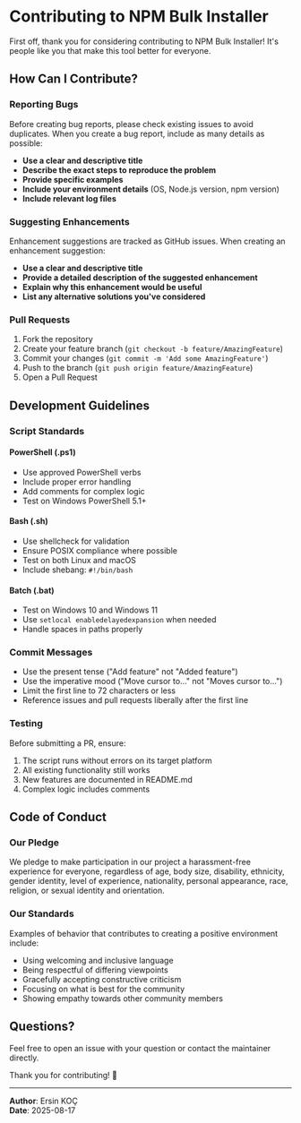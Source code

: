# Contributing to NPM Bulk Installer

First off, thank you for considering contributing to NPM Bulk Installer! It's people like you that make this tool better for everyone.

## How Can I Contribute?

### Reporting Bugs

Before creating bug reports, please check existing issues to avoid duplicates. When you create a bug report, include as many details as possible:

- **Use a clear and descriptive title**
- **Describe the exact steps to reproduce the problem**
- **Provide specific examples**
- **Include your environment details** (OS, Node.js version, npm version)
- **Include relevant log files**

### Suggesting Enhancements

Enhancement suggestions are tracked as GitHub issues. When creating an enhancement suggestion:

- **Use a clear and descriptive title**
- **Provide a detailed description of the suggested enhancement**
- **Explain why this enhancement would be useful**
- **List any alternative solutions you've considered**

### Pull Requests

1. Fork the repository
2. Create your feature branch (`git checkout -b feature/AmazingFeature`)
3. Commit your changes (`git commit -m 'Add some AmazingFeature'`)
4. Push to the branch (`git push origin feature/AmazingFeature`)
5. Open a Pull Request

## Development Guidelines

### Script Standards

#### PowerShell (.ps1)
- Use approved PowerShell verbs
- Include proper error handling
- Add comments for complex logic
- Test on Windows PowerShell 5.1+

#### Bash (.sh)
- Use shellcheck for validation
- Ensure POSIX compliance where possible
- Test on both Linux and macOS
- Include shebang: `#!/bin/bash`

#### Batch (.bat)
- Test on Windows 10 and Windows 11
- Use `setlocal enabledelayedexpansion` when needed
- Handle spaces in paths properly

### Commit Messages

- Use the present tense ("Add feature" not "Added feature")
- Use the imperative mood ("Move cursor to..." not "Moves cursor to...")
- Limit the first line to 72 characters or less
- Reference issues and pull requests liberally after the first line

### Testing

Before submitting a PR, ensure:
1. The script runs without errors on its target platform
2. All existing functionality still works
3. New features are documented in README.md
4. Complex logic includes comments

## Code of Conduct

### Our Pledge

We pledge to make participation in our project a harassment-free experience for everyone, regardless of age, body size, disability, ethnicity, gender identity, level of experience, nationality, personal appearance, race, religion, or sexual identity and orientation.

### Our Standards

Examples of behavior that contributes to creating a positive environment include:

- Using welcoming and inclusive language
- Being respectful of differing viewpoints
- Gracefully accepting constructive criticism
- Focusing on what is best for the community
- Showing empathy towards other community members

## Questions?

Feel free to open an issue with your question or contact the maintainer directly.

Thank you for contributing! 🎉

---
**Author**: Ersin KOÇ  
**Date**: 2025-08-17